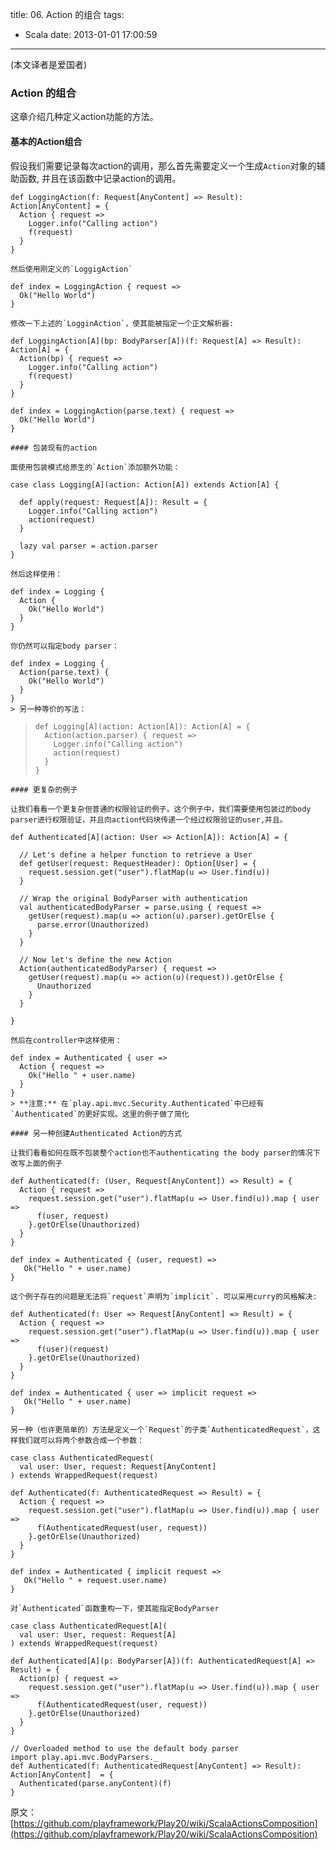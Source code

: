 title: 06. Action 的组合
tags:
  - Scala
date: 2013-01-01 17:00:59
---

(本文译者是爱国者)

### Action 的组合

这章介绍几种定义action功能的方法。

#### 基本的Action组合

假设我们需要记录每次action的调用，那么首先需要定义一个生成`Action`对象的辅助函数, 并且在该函数中记录action的调用。

    def LoggingAction(f: Request[AnyContent] => Result): Action[AnyContent] = {
      Action { request =>
        Logger.info("Calling action")
        f(request)
      }
    }

    然后使用刚定义的`LoggigAction`

    def index = LoggingAction { request =>
      Ok("Hello World")    
    }

    修改一下上述的`LogginAction`，使其能被指定一个正文解析器:

    def LoggingAction[A](bp: BodyParser[A])(f: Request[A] => Result): Action[A] = {
      Action(bp) { request =>
        Logger.info("Calling action")
        f(request)
      }
    }

    def index = LoggingAction(parse.text) { request =>
      Ok("Hello World")    
    }

    #### 包装现有的action

    面使用包装模式给原生的`Action`添加额外功能：

    case class Logging[A](action: Action[A]) extends Action[A] {

      def apply(request: Request[A]): Result = {
        Logger.info("Calling action")
        action(request)
      }

      lazy val parser = action.parser
    }

    然后这样使用：

    def index = Logging { 
      Action { 
        Ok("Hello World")
      }
    }

    你仍然可以指定body parser：

    def index = Logging { 
      Action(parse.text) { 
        Ok("Hello World")
      }
    }
    > 另一种等价的写法：
> 
>     def Logging[A](action: Action[A]): Action[A] = {
>       Action(action.parser) { request =>
>         Logger.info("Calling action")
>         action(request)
>       }
>     }

    #### 更复杂的例子

    让我们看看一个更复杂但普通的权限验证的例子。这个例子中，我们需要使用包装过的body parser进行权限验证，并且向action代码块传递一个经过权限验证的user,并且。

    def Authenticated[A](action: User => Action[A]): Action[A] = {

      // Let's define a helper function to retrieve a User
      def getUser(request: RequestHeader): Option[User] = {
        request.session.get("user").flatMap(u => User.find(u))
      }

      // Wrap the original BodyParser with authentication
      val authenticatedBodyParser = parse.using { request =>
        getUser(request).map(u => action(u).parser).getOrElse {
          parse.error(Unauthorized)
        }          
      }

      // Now let's define the new Action
      Action(authenticatedBodyParser) { request =>
        getUser(request).map(u => action(u)(request)).getOrElse {
          Unauthorized
        }
      }

    }

    然后在controller中这样使用：

    def index = Authenticated { user =>
      Action { request =>
        Ok("Hello " + user.name)      
      }
    }
    > **注意:** 在`play.api.mvc.Security.Authenticated`中已经有`Authenticated`的更好实现。这里的例子做了简化

    #### 另一种创建Authenticated Action的方式

    让我们看看如何在既不包装整个action也不authenticating the body parser的情况下改写上面的例子

    def Authenticated(f: (User, Request[AnyContent]) => Result) = {
      Action { request =>
        request.session.get("user").flatMap(u => User.find(u)).map { user =>
          f(user, request)
        }.getOrElse(Unauthorized)      
      }
    }

    def index = Authenticated { (user, request) =>
       Ok("Hello " + user.name)    
    }

    这个例子存在的问题是无法将`request`声明为`implicit`. 可以采用curry的风格解决:

    def Authenticated(f: User => Request[AnyContent] => Result) = {
      Action { request =>
        request.session.get("user").flatMap(u => User.find(u)).map { user =>
          f(user)(request)
        }.getOrElse(Unauthorized)     
      }
    }

    def index = Authenticated { user => implicit request =>
       Ok("Hello " + user.name)    
    }

    另一种（也许更简单的）方法是定义一个`Request`的子类`AuthenticatedRequest`，这样我们就可以将两个参数合成一个参数：

    case class AuthenticatedRequest(
      val user: User, request: Request[AnyContent]
    ) extends WrappedRequest(request)

    def Authenticated(f: AuthenticatedRequest => Result) = {
      Action { request =>
        request.session.get("user").flatMap(u => User.find(u)).map { user =>
          f(AuthenticatedRequest(user, request))
        }.getOrElse(Unauthorized)            
      }
    }

    def index = Authenticated { implicit request =>
       Ok("Hello " + request.user.name)    
    }

    对`Authenticated`函数重构一下，使其能指定BodyParser

    case class AuthenticatedRequest[A](
      val user: User, request: Request[A]
    ) extends WrappedRequest(request)

    def Authenticated[A](p: BodyParser[A])(f: AuthenticatedRequest[A] => Result) = {
      Action(p) { request =>
        request.session.get("user").flatMap(u => User.find(u)).map { user =>
          f(AuthenticatedRequest(user, request))
        }.getOrElse(Unauthorized)      
      }
    }

    // Overloaded method to use the default body parser
    import play.api.mvc.BodyParsers._
    def Authenticated(f: AuthenticatedRequest[AnyContent] => Result): Action[AnyContent]  = {
      Authenticated(parse.anyContent)(f)
    }

原文：[https://github.com/playframework/Play20/wiki/ScalaActionsComposition](https://github.com/playframework/Play20/wiki/ScalaActionsComposition)